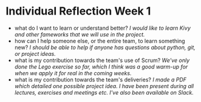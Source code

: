 # Individual Reflection Week 1

* what do I want to learn or understand better? 
  *I would like to learn Kivy and other fameworks that we will use in the project.*
* how can I help someone else, or the entire team, to learn something new? 
  *I should be able to help if anyone has questions about python, git, or project ideas.*
* what is my contribution towards the team's use of Scrum? 
  *We've only done the Lego exercise so far, which I think was a good warm-up for when we apply it for real in the coming weeks.*
* what is my contribution towards the team's deliveries? 
  *I made a PDF which detailed one possible project idea. I have been present during all lectures, exercises and meetings etc. I've also been available on Slack.*
